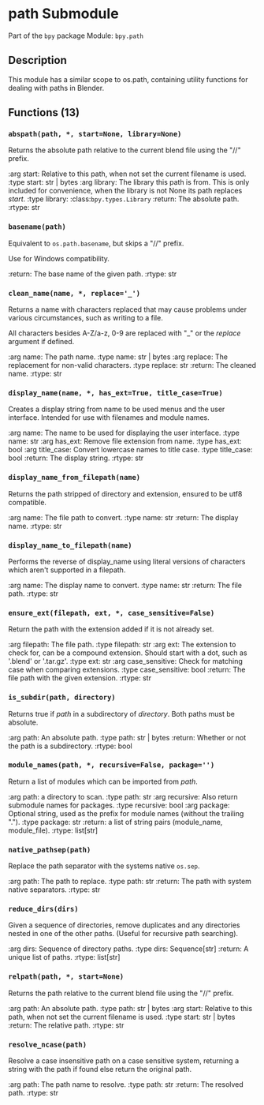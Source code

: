 # path Submodule

Part of the `bpy` package
Module: `bpy.path`

## Description

This module has a similar scope to os.path, containing utility
functions for dealing with paths in Blender.

## Functions (13)

### `abspath(path, *, start=None, library=None)`

Returns the absolute path relative to the current blend file
using the "//" prefix.

:arg start: Relative to this path,
   when not set the current filename is used.
:type start: str | bytes
:arg library: The library this path is from. This is only included for
   convenience, when the library is not None its path replaces *start*.
:type library: :class:`bpy.types.Library`
:return: The absolute path.
:rtype: str

### `basename(path)`

Equivalent to ``os.path.basename``, but skips a "//" prefix.

Use for Windows compatibility.

:return: The base name of the given path.
:rtype: str

### `clean_name(name, *, replace='_')`

Returns a name with characters replaced that
may cause problems under various circumstances,
such as writing to a file.

All characters besides A-Z/a-z, 0-9 are replaced with "_"
or the *replace* argument if defined.

:arg name: The path name.
:type name: str | bytes
:arg replace: The replacement for non-valid characters.
:type replace: str
:return: The cleaned name.
:rtype: str

### `display_name(name, *, has_ext=True, title_case=True)`

Creates a display string from name to be used menus and the user interface.
Intended for use with filenames and module names.

:arg name: The name to be used for displaying the user interface.
:type name: str
:arg has_ext: Remove file extension from name.
:type has_ext: bool
:arg title_case: Convert lowercase names to title case.
:type title_case: bool
:return: The display string.
:rtype: str

### `display_name_from_filepath(name)`

Returns the path stripped of directory and extension,
ensured to be utf8 compatible.

:arg name: The file path to convert.
:type name: str
:return: The display name.
:rtype: str

### `display_name_to_filepath(name)`

Performs the reverse of display_name using literal versions of characters
which aren't supported in a filepath.

:arg name: The display name to convert.
:type name: str
:return: The file path.
:rtype: str

### `ensure_ext(filepath, ext, *, case_sensitive=False)`

Return the path with the extension added if it is not already set.

:arg filepath: The file path.
:type filepath: str
:arg ext: The extension to check for, can be a compound extension. Should
          start with a dot, such as '.blend' or '.tar.gz'.
:type ext: str
:arg case_sensitive: Check for matching case when comparing extensions.
:type case_sensitive: bool
:return: The file path with the given extension.
:rtype: str

### `is_subdir(path, directory)`

Returns true if *path* in a subdirectory of *directory*.
Both paths must be absolute.

:arg path: An absolute path.
:type path: str | bytes
:return: Whether or not the path is a subdirectory.
:rtype: bool

### `module_names(path, *, recursive=False, package='')`

Return a list of modules which can be imported from *path*.

:arg path: a directory to scan.
:type path: str
:arg recursive: Also return submodule names for packages.
:type recursive: bool
:arg package: Optional string, used as the prefix for module names (without the trailing ".").
:type package: str
:return: a list of string pairs (module_name, module_file).
:rtype: list[str]

### `native_pathsep(path)`

Replace the path separator with the systems native ``os.sep``.

:arg path: The path to replace.
:type path: str
:return: The path with system native separators.
:rtype: str

### `reduce_dirs(dirs)`

Given a sequence of directories, remove duplicates and
any directories nested in one of the other paths.
(Useful for recursive path searching).

:arg dirs: Sequence of directory paths.
:type dirs: Sequence[str]
:return: A unique list of paths.
:rtype: list[str]

### `relpath(path, *, start=None)`

Returns the path relative to the current blend file using the "//" prefix.

:arg path: An absolute path.
:type path: str | bytes
:arg start: Relative to this path,
   when not set the current filename is used.
:type start: str | bytes
:return: The relative path.
:rtype: str

### `resolve_ncase(path)`

Resolve a case insensitive path on a case sensitive system,
returning a string with the path if found else return the original path.

:arg path: The path name to resolve.
:type path: str
:return: The resolved path.
:rtype: str
